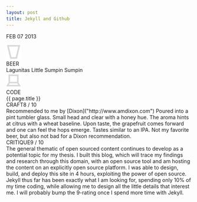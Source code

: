 ```yaml
---
layout: post
title: Jekyll and Github
---
```


<p class="date">FEB 07 <span>2013</span></p>

<div class="title-wrap">
    <div class="icon"><img src="images/beer.png"></div>
    <div class="icon-text">BEER</div>
    <div class="choice">Lagunitas Little Sumpin Sumpin</div>
</div>

<div class="title-wrap">
    <div class="icon"><img src="images/code.png"></div>
    <div class="icon-text">CODE</div>
    <div class="choice">{{ page.title }}</div>
</div>

<div class="post-content">
<div class="rating"><span>CRAFT</span>8 / 10</div>
Recommended to me by [Dixon]("http://www.amdixon.com") Poured into a pint tumbler glass. Small head and clear with a honey hue. The aroma hints at citrus with a wheat baseline. Upon taste, the grapefruit comes forward and one can feel the hops emerge. Tastes similar to an IPA. Not my favorite beer, but also not bad for a Dixon recommendation.


<div class="rating"><span>CRITIQUE</span>9 / 10</div>
The general thematic of open sourced content continues to develop as a potential topic for my thesis. I built this blog, which will trace my findings and research through this domain, with an open source tool and am hosting the content on an explicitly open source platform. I was able to design, build, and deploy this site in 4 hours, exploiting the power of open source. Jekyll thus far has been exactly what I am looking for, spending only 10% of my time coding, while allowing me to design all the little details that interest me. I will probably bump the 9-rating once I spend more time with Jekyll.
</div>